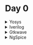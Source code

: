 # Day 0
<details>  
<summary>  
Yosys  
    
</summary>  

    
I installed Yosys using following commands:  
```
$ git clone https://github.com/YosysHQ/yosys.git  
$ cd yosys-master   
$ sudo apt install make (If make is not installed please install it)  
$ sudo apt-get install build-essential clang bison flex \  
    libreadline-dev gawk tcl-dev libffi-dev git \  
    graphviz xdot pkg-config python3 libboost-system-dev \  
    libboost-python-dev libboost-filesystem-dev zlib1g-dev  
$ make config-gcc  
$ make   
$ sudo make install
```

Below is the screenshot showing successful installation and launch:  

![Screenshot from 2023-07-31 09-49-23](https://github.com/Lasya-G/Lasya-iiitb-ASIC/assets/140998582/c6031ebd-ee60-40c7-8327-88f82ef83f41)  
</details>

<details>
    <summary>  
        Iverilog  
    </summary>  

I installed verilog using following command: 
```
sudo apt-get install iverilog  
```
Below is the screenhot showing successful installation and launch:  
![Screenshot from 2023-07-31 09-50-00](https://github.com/Lasya-G/Lasya-iiitb-ASIC/assets/140998582/ac36da4e-6f33-47f0-8166-68141b26487f)  
</details> 

<details>
<summary>  
    Gtkwave
</summary>
    
I installed gtkwave using following commands: 
```
sudo apt install gtkwave  
```
Below is the screenshot showing successful installation and launch:  
![Screenshot from 2023-07-31 09-51-21](https://github.com/Lasya-G/Lasya-iiitb-ASIC/assets/140998582/865eae3a-149a-4fe6-89bf-9069cc70f48b)  

</details>    

<details>
    <summary>
        NgSpice        
    </summary>
    
    Download the tarball from https://sourceforge.net/projects/ngspice/files/ to a local directory.  
    Now, use the following commands to unpack and install it:  
    
    
</details>







